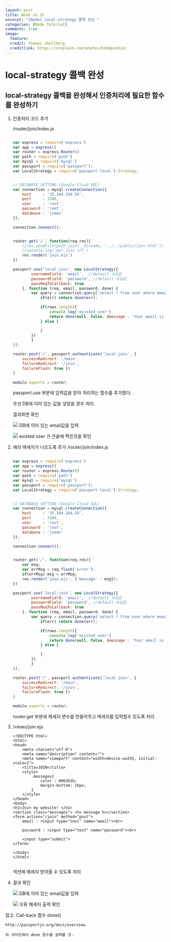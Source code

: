 ```yaml
---
layout: post
title: Node ch.15
excerpt: "[Node] local-strategy 콜백 완성 "
categories: [Node Tutorial]
comments: true
image:
  feature:
  credit: thomas shellberg
  creditlink: https://unsplash.com/photos/Ki0dpxd3LGc
---
```


# local-strategy 콜백 완성

## local-strategy 콜백을 완성해서 인증처리에 필요한 함수를 완성하기


1. 인증처리 코드 추가 

    /router/join/index.js
    
    ```js
    
    var express = require('express')
    var app = express()
    var router = express.Router()
    var path = require('path')
    var mysql = require('mysql')
    var passport = require('passport');
    var LocalStrategy = require('passport-local').Strategy;
    
    
    // DATABASE SETTING (Google Cloud SQL)
    var connection = mysql.createConnection({
        host     : '35.184.164.59',
        port     : 3306,
        user     : 'root',
        password : 'root',
        database : 'jsman'
    });
    
    connection.connect();
    
    
    router.get('/', function(req,res){
        //res.sendFile(path.join(__dirname, '../../public/join.html'))
        //console.log('get join url')
        res.render('join.ejs')
    })
    
    passport.use('local-join', new LocalStrategy({
            usernameField: 'email',  //default 속성값
            passwordField: 'password', //default 속성값
            passReqToCallback: true
        }, function (req, email, password, done) {
            var query = connection.query('select * from user where email=?', [email], function(err,rows){
                if(err) return done(err);
    
                if(rows.length){
                    console.log('existed user')
                    return done(null, false, {message : 'Your email is already used'})
                } else {
    
                }
            })
            }
    ));
    
    router.post('/', passport.authenticate('local-join', {
        successRedirect: '/main',
        failureRedirect: '/join',
        failureFlash: true })
    )
    
    module.exports = router;
    
    ```
    
    passport.use 부분에 입력값을 받아 처리하는 함수를 추가했다.
    
    우선 DB에 이미 있는 값을 넣었을 경우 처리.
    
    결과화면 확인
    
    <img src="https://cdn-images-1.medium.com/max/800/1*kDIWn-_cz_9fJSJGpDaELw.png"> DB에 이미 있는 email값을 입력 
    
    <img src="https://cdn-images-1.medium.com/max/1600/1*VSTvr5KkSHrSyr4cz1Krbg.png"> existed user 가 콘솔에 찍힌것을 확인 
    


2. 에러 메세지가 나오도록 추가 /router/join/index.js

    ```js

    var express = require('express')
    var app = express()
    var router = express.Router()
    var path = require('path')
    var mysql = require('mysql')
    var passport = require('passport');
    var LocalStrategy = require('passport-local').Strategy;
    
    
    // DATABASE SETTING (Google Cloud SQL)
    var connection = mysql.createConnection({
        host     : '35.184.164.59',
        port     : 3306,
        user     : 'root',
        password : 'root',
        database : 'jsman'
    });
    
    connection.connect();
    
    
    router.get('/', function(req,res){
        var msg;
        var errMsg = req.flash('error');
        if(errMsg) msg = errMsg;
        res.render('join.ejs', {'message' : msg});
    })
    
    passport.use('local-join', new LocalStrategy({
            usernameField: 'email',  //default 속성값
            passwordField: 'password', //default 속성값
            passReqToCallback: true
        }, function (req, email, password, done) {
            var query = connection.query('select * from user where email=?', [email], function(err,rows){
                if(err) return done(err);
    
                if(rows.length){
                    console.log('existed user')
                    return done(null, false, {message : 'Your email is already used'})
                } else {
    
                }
            })
            }
    ));
    
    router.post('/', passport.authenticate('local-join', {
        successRedirect: '/main',
        failureRedirect: '/join',
        failureFlash: true })
    )
    
    module.exports = router;
    
    ```

    router.get 부분에 메세지 변수를 만들어주고 메세지를 입력할수 있도록 처리
    
    
3. /views/join.ejs

    ```ejs
    <!DOCTYPE html>
    <html>
    <head>
        <meta charset="utf-8">
        <meta name="description" content="">
        <meta name="viewport" content="width=device-width, initial-scale=1">
        <title>JOIN</title>
        <style>
            .messages{
                color : #963b3b;
                margin-bottom: 16px;
            }
        </style>
    </head>
    <body>
    <h1>Join my website! </h1>
    <section class="messages"> <%= message %></section>
    <form action="/join" method="post">
        email : <input type="text" name="email"><br>
    
        password : <input type="text" name="password"><br>
    
        <input type="submit">
    </form>
    
    </body>
    </html>


    ```    
    
    <section class="messages"> 섹션에 메세지 받아올 수 있도록 처리 
    
    
4. 결과 확인

    <img src="https://cdn-images-1.medium.com/max/1200/1*CIE_td2ffqkful4TbZ0sQA.png">  DB에 이미 있는 email값을 입력   
    
    <img src="https://cdn-images-1.medium.com/max/1200/1*08hPiR9LUjsAzu72eMziuw.png"> 오류 메세지 출력 확인
    
    
    
참고. Call-back 함수 done() 
    
    http://passportjs.org/docs/overview 
    
    위 사이트에서 done 함수를 살펴볼 것.

    